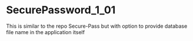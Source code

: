 # SecurePassword_1_01
This is similar to the repo Secure-Pass but with option to provide database file name  in the application itself
